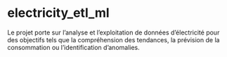 # electricity_etl_ml
Le projet porte sur l’analyse et l’exploitation de données d’électricité pour des objectifs tels que la compréhension des tendances, la prévision de la consommation ou l’identification d’anomalies.
